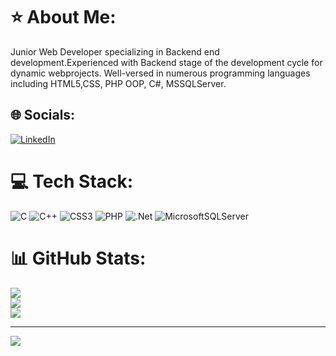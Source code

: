 # ⭐ About Me:
Junior Web Developer specializing in Backend end development.Experienced with Backend stage of the development cycle for dynamic webprojects. Well-versed in numerous programming languages including HTML5,CSS, PHP OOP, C#, MSSQLServer.


## 🌐 Socials:
[![LinkedIn](https://img.shields.io/badge/LinkedIn-%230077B5.svg?logo=linkedin&logoColor=white)](https://linkedin.com/in/samir-eliyev-752ba0271) 

# 💻 Tech Stack:
![C](https://img.shields.io/badge/c-%2300599C.svg?style=for-the-badge&logo=c&logoColor=white) ![C++](https://img.shields.io/badge/c++-%2300599C.svg?style=for-the-badge&logo=c%2B%2B&logoColor=white) ![CSS3](https://img.shields.io/badge/css3-%231572B6.svg?style=for-the-badge&logo=css3&logoColor=white) ![PHP](https://img.shields.io/badge/php-%23777BB4.svg?style=for-the-badge&logo=php&logoColor=white) ![.Net](https://img.shields.io/badge/.NET-5C2D91?style=for-the-badge&logo=.net&logoColor=white) ![MicrosoftSQLServer](https://img.shields.io/badge/Microsoft%20SQL%20Sever-CC2927?style=for-the-badge&logo=microsoft%20sql%20server&logoColor=white)
# 📊 GitHub Stats:
![](https://github-readme-stats.vercel.app/api?username=Samir4569&theme=nightowl&hide_border=false&include_all_commits=false&count_private=false)<br/>
![](https://github-readme-streak-stats.herokuapp.com/?user=Samir4569&theme=nightowl&hide_border=false)<br/>
![](https://github-readme-stats.vercel.app/api/top-langs/?username=Samir4569&theme=nightowl&hide_border=false&include_all_commits=false&count_private=false&layout=compact)

---
[![](https://visitcount.itsvg.in/api?id=Samir4569&icon=0&color=0)](https://visitcount.itsvg.in)

<!-- Proudly created with GPRM ( https://gprm.itsvg.in ) -->
